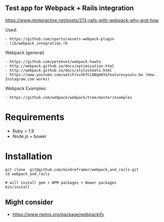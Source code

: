 ## Test app for Webpack + Rails integration
  https://www.reinteractive.net/posts/213-rails-with-webpack-why-and-how


  Used:

    - https://github.com/sporto/assets-webpack-plugin
    - lib/webpack_integration.rb

  Webpack (general)

    - https://github.com/petehunt/webpack-howto
    - http://webpack.github.io/docs/optimization.html
    - http://webpack.github.io/docs/stylesheets.html
    - https://www.youtube.com/watch?v=VkTCL6Nqm6Y&feature=youtu.be (How Instagram.com works)

  Webpack Examples:

    - https://github.com/webpack/webpack/tree/master/examples

# Requirements

  - Ruby > 1.9
  - Node.js + bower

# Installation
    git clone  git@github.com/mindreframer/webpack_and_rails.git
    cd webpack_and_rails

    # will install gem + NPM packages + Bower packages
    bin/install


## Might consider

  - https://www.npmjs.org/package/webpackify

